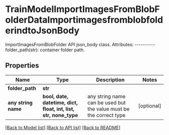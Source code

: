 # TrainModelImportImagesFromBlobFolderDataImportimagesfromblobfolderindtoJsonBody

ImportImagesFromBlobFolder API json_body class.  Attributes: ---------- folder_path(str): container folder path.

## Properties
Name | Type | Description | Notes
------------ | ------------- | ------------- | -------------
**folder_path** | **str** |  | 
**any string name** | **bool, date, datetime, dict, float, int, list, str, none_type** | any string name can be used but the value must be the correct type | [optional]

[[Back to Model list]](../README.md#documentation-for-models) [[Back to API list]](../README.md#documentation-for-api-endpoints) [[Back to README]](../README.md)


